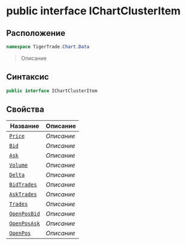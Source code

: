 
# public interface IChartClusterItem
## Расположение
```csharp
namespace TigerTrade.Chart.Data
```



> Описание

## Синтаксис
```csharp
public interface IChartClusterItem
```


## Свойства
| Название | Описание |
| --- | --- |
| [`Price`](./IChartClusterItem.cs/Свойства/Price.md) | *Описание* |
| [`Bid`](./IChartClusterItem.cs/Свойства/Bid.md) | *Описание* |
| [`Ask`](./IChartClusterItem.cs/Свойства/Ask.md) | *Описание* |
| [`Volume`](./IChartClusterItem.cs/Свойства/Volume.md) | *Описание* |
| [`Delta`](./IChartClusterItem.cs/Свойства/Delta.md) | *Описание* |
| [`BidTrades`](./IChartClusterItem.cs/Свойства/BidTrades.md) | *Описание* |
| [`AskTrades`](./IChartClusterItem.cs/Свойства/AskTrades.md) | *Описание* |
| [`Trades`](./IChartClusterItem.cs/Свойства/Trades.md) | *Описание* |
| [`OpenPosBid`](./IChartClusterItem.cs/Свойства/OpenPosBid.md) | *Описание* |
| [`OpenPosAsk`](./IChartClusterItem.cs/Свойства/OpenPosAsk.md) | *Описание* |
| [`OpenPos`](./IChartClusterItem.cs/Свойства/OpenPos.md) | *Описание* |



